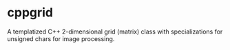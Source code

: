 # cppgrid

A templatized C++ 2-dimensional grid (matrix) class with specializations for 
unsigned chars for image processing.
